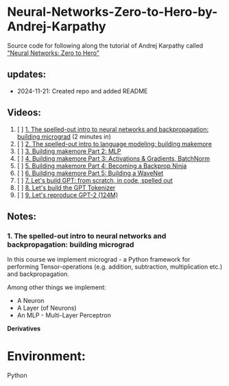 # Neural-Networks-Zero-to-Hero-by-Andrej-Karpathy
Source code for following along the tutorial of Andrej Karpathy called ["Neural Networks: Zero to Hero"](https://www.youtube.com/playlist?list=PLAqhIrjkxbuWI23v9cThsA9GvCAUhRvKZ)

## updates:
- 2024-11-21: Created repo and added README

## Videos:
1. [ ] [1. The spelled-out intro to neural networks and backpropagation: building micrograd](https://www.youtube.com/watch?v=VMj-3S1tku0&list=PLAqhIrjkxbuWI23v9cThsA9GvCAUhRvKZ&index=1&pp=iAQB) (2 minutes in)
2. [ ] [2. The spelled-out intro to language modeling: building makemore](https://www.youtube.com/watch?v=PaCmpygFfXo&list=PLAqhIrjkxbuWI23v9cThsA9GvCAUhRvKZ&index=2&t=5665s&pp=iAQB)
3. [ ] [3. Building makemore Part 2: MLP](https://www.youtube.com/watch?v=TCH_1BHY58I&list=PLAqhIrjkxbuWI23v9cThsA9GvCAUhRvKZ&index=3&pp=iAQB)
4. [ ] [4. Building makemore Part 3: Activations & Gradients, BatchNorm](https://www.youtube.com/watch?v=P6sfmUTpUmc&list=PLAqhIrjkxbuWI23v9cThsA9GvCAUhRvKZ&index=4&t=255s&pp=iAQB)
5. [ ] [5. Building makemore Part 4: Becoming a Backprop Ninja](https://www.youtube.com/watch?v=q8SA3rM6ckI&list=PLAqhIrjkxbuWI23v9cThsA9GvCAUhRvKZ&index=5&t=92s&pp=iAQB)
6. [ ] [6. Building makemore Part 5: Building a WaveNet](https://www.youtube.com/watch?v=t3YJ5hKiMQ0&list=PLAqhIrjkxbuWI23v9cThsA9GvCAUhRvKZ&index=6&pp=iAQB)
7. [ ] [7. Let's build GPT: from scratch, in code, spelled out](https://www.youtube.com/watch?v=kCc8FmEb1nY&list=PLAqhIrjkxbuWI23v9cThsA9GvCAUhRvKZ&index=7&t=2069s&pp=iAQB)
8. [ ] [8. Let's build the GPT Tokenizer](https://www.youtube.com/watch?v=zduSFxRajkE&list=PLAqhIrjkxbuWI23v9cThsA9GvCAUhRvKZ&index=9&pp=iAQB)
9. [ ] [9. Let's reproduce GPT-2 (124M)](https://www.youtube.com/watch?v=l8pRSuU81PU&list=PLAqhIrjkxbuWI23v9cThsA9GvCAUhRvKZ&index=10&pp=iAQB)

## Notes:

### 1. The spelled-out intro to neural networks and backpropagation: building micrograd
In this course we implement micrograd - a Python framework for performing Tensor-operations (e.g. addition, subtraction, multiplication etc.) and backpropagation.

Among other things we implement: 
- A Neuron
- A Layer (of Neurons)
- An MLP - Multi-Layer Perceptron

**Derivatives** 

# Environment:
Python 
